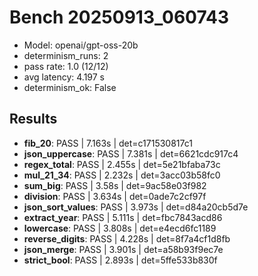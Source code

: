 # Bench 20250913_060743
- Model: openai/gpt-oss-20b
- determinism_runs: 2
- pass rate: 1.0 (12/12)
- avg latency: 4.197 s
- determinism_ok: False

## Results
- **fib_20**: PASS | 7.163s | det=c171530817c1
- **json_uppercase**: PASS | 7.381s | det=6621cdc917c4
- **regex_total**: PASS | 2.455s | det=5e21bfaba73c
- **mul_21_34**: PASS | 2.232s | det=3acc03b58fc0
- **sum_big**: PASS | 3.58s | det=9ac58e03f982
- **division**: PASS | 3.634s | det=0ade7c2cf97f
- **json_sort_values**: PASS | 3.973s | det=d84a20cb5d7e
- **extract_year**: PASS | 5.111s | det=fbc7843acd86
- **lowercase**: PASS | 3.808s | det=e4ecd6fc1189
- **reverse_digits**: PASS | 4.228s | det=8f7a4cf1d8fb
- **json_merge**: PASS | 3.901s | det=a58b93f9ec7e
- **strict_bool**: PASS | 2.893s | det=5ffe533b830f